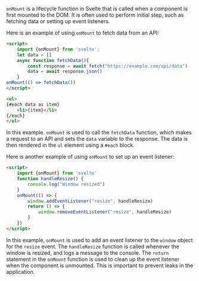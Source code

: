 

`onMount` is a lifecycle function in Svelte that is called when a component is first mounted to the DOM. It is often used to perform initial step, such as fetching data or setting up event listeners.

Here is an example of using `onMount` to fetch data from an API:

```html
<script>
	import {onMount} from 'svelte';
	let data = []
	async function fetchData(){
		const response = await fetch("https://example.com/api/data")
		data = await response.json()
	}
onMount(() => fetchData())
</script>

<ul>
{#each data as item}
	<li>{item}</li>
{/each}
</ul>
```

In this example. `onMount` is used to call the `fetchData` function, which makes a request to an API and sets the `data` variable to the response. The data is then rendered in the `ul` element using a `#each` block.    

Here is another example of using `onMount` to set up an event listener:

```html
<script>
	import {onMount} from 'svelte'
	function handleResize() {
		console.log("Window resized")
	}
	onMount(() => {
		window.addEventListener("resize", handleResize)
		return () => {
			window.removeEventListener("resize", handleResize)
		}
	})
</script>
```

In this example, `onMount` is used to add an event listener to the `window` object for the `resize` event. The `handleResize` function is called whenever the window is resized, and logs a message to the console. The `return` statement in the `onMount` function is used to clean up the event listener when the component is unmounted. This is important to prevent leaks in the application.



